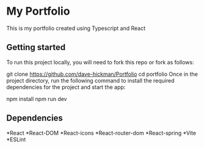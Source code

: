 # My Portfolio
This is my portfolio created using Typescript and React

## Getting started
To run this project locally, you will need to fork this repo or fork as follows:

git clone https://github.com/dave-hickman/Portfolio
cd portfolio
Once in the project directory, run the following command to install the required dependencies for the project and start the app:

npm install
npm run dev

## Dependencies

*React
*React-DOM
*React-icons
*React-router-dom
*React-spring
*Vite
*ESLint